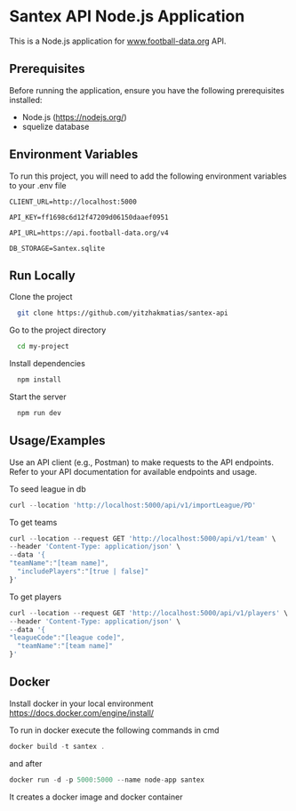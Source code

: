 # Santex API Node.js Application

This is a Node.js application for www.football-data.org API.

## Prerequisites

Before running the application, ensure you have the following prerequisites installed:

- Node.js (https://nodejs.org/)
- squelize database 
## Environment Variables

To run this project, you will need to add the following environment variables to your .env file

`CLIENT_URL=http://localhost:5000`

`API_KEY=ff1698c6d12f47209d06150daaef0951`

`API_URL=https://api.football-data.org/v4`

`DB_STORAGE=Santex.sqlite`


## Run Locally

Clone the project

```bash
  git clone https://github.com/yitzhakmatias/santex-api
```

Go to the project directory

```bash
  cd my-project
```

Install dependencies

```bash
  npm install
```

Start the server

```bash
  npm run dev
```

## Usage/Examples
Use an API client (e.g., Postman) to make requests to the API endpoints.
Refer to your API documentation for available endpoints and usage.

To seed league in db
```javascript
curl --location 'http://localhost:5000/api/v1/importLeague/PD' 
```
To get teams
```javascript
curl --location --request GET 'http://localhost:5000/api/v1/team' \
--header 'Content-Type: application/json' \
--data '{
"teamName":"[team name]",
  "includePlayers":"[true | false]"
}' 
```
To get players
```javascript
curl --location --request GET 'http://localhost:5000/api/v1/players' \
--header 'Content-Type: application/json' \
--data '{
"leagueCode":"[league code]",
  "teamName":"[team name]"
}'
```
## Docker 
Install docker in your local environment <https://docs.docker.com/engine/install/>

To run in docker execute the following commands in cmd 
```javascript
docker build -t santex .
```
and after

```javascript
docker run -d -p 5000:5000 --name node-app santex
```
It creates a docker image and docker container 

